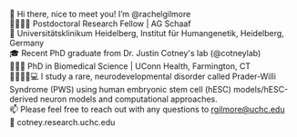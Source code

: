 👋 Hi there, nice to meet you! I’m @rachelgilmore \
👩‍🔬👩‍💻 Postdoctoral Research Fellow | AG Schaaf \
📍 Universitätsklinikum Heidelberg, Institut für Humangenetik, Heidelberg, Germany \
🎓 Recent PhD graduate from Dr. Justin Cotney's lab (@cotneylab) \
👩🏼‍🎓 PhD in Biomedical Science | UConn Health, Farmington, CT \
🧠🧬🔬🧫💻 I study a rare, neurodevelopmental disorder called Prader-Willi Syndrome (PWS) using human embryonic stem cell (hESC) models/hESC-derived neuron models and computational approaches. \
📫 Please feel free to reach out with any questions to rgilmore@uchc.edu \
🔗 cotney.research.uchc.edu

<!---
rachelgilmore/rachelgilmore is a ✨ special ✨ repository because its `README.md` (this file) appears on your GitHub profile.
You can click the Preview link to take a look at your changes.
--->
